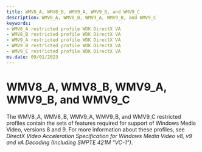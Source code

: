 ```yaml
---
title: WMV8_A, WMV8_B, WMV9_A, WMV9_B, and WMV9_C
description: WMV8_A, WMV8_B, WMV9_A, WMV9_B, and WMV9_C
keywords:
- WMV8_A restricted profile WDK DirectX VA
- WMV8_B restricted profile WDK DirectX VA
- WMV9_A restricted profile WDK DirectX VA
- WMV9_B restricted profile WDK DirectX VA
- WMV9_C restricted profile WDK DirectX VA
ms.date: 09/01/2023
---
```


# WMV8_A, WMV8_B, WMV9_A, WMV9_B, and WMV9_C

The WMV8_A, WMV8_B, WMV9_A, WMV9_B, and WMV9_C restricted profiles contain the sets of features required for support of Windows Media Video, versions 8 and 9. For more information about these profiles, see *DirectX Video Acceleration Specification for Windows Media Video v8, v9 and vA Decoding (Including SMPTE 421M "VC-1")*.
